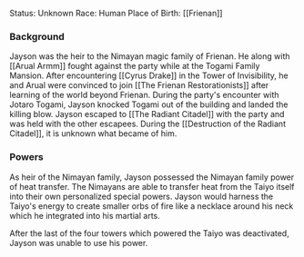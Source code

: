 Status: Unknown
Race: Human
Place of Birth: [[Frienan]]

### Background
Jayson was the heir to the Nimayan magic family of Frienan. He along with [[Arual Armm]] fought against the party while at the Togami Family Mansion. After encountering [[Cyrus Drake]] in the Tower of Invisibility, he and Arual were convinced to join [[The Frienan Restorationists]] after learning of the world beyond Frienan. During the party's encounter with Jotaro Togami, Jayson knocked Togami out of the building and landed the killing blow. Jayson escaped to [[The Radiant Citadel]] with the party and was held with the other escapees. During the [[Destruction of the Radiant Citadel]], it is unknown what became of him.

###  Powers
As heir of the Nimayan family, Jayson possessed the Nimayan family power of heat transfer. The Nimayans are able to transfer heat from the Taiyo itself into their own personalized special powers. Jayson would harness the Taiyo's energy to create smaller orbs of fire like a necklace around his neck which he integrated into his martial arts. 

After the last of the four towers which powered the Taiyo was deactivated, Jayson was unable to use his power.